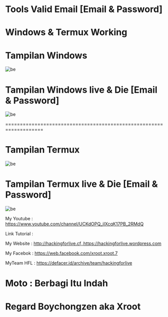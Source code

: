 # Tools Valid Email [Email & Password]

# Windows & Termux Working

# Tampilan Windows
![be](https://raw.githubusercontent.com/boychongzen18/validemail/master/Screenshot_1.png)
# Tampilan Windows live & Die [Email & Password]
![be](https://raw.githubusercontent.com/boychongzen18/validemail/master/Screenshot_2.png)

===================================================================

# Tampilan Termux
![be](https://raw.githubusercontent.com/boychongzen18/validemail/master/termux1.jpg)
# Tampilan Termux live & Die [Email & Password]
![be](https://raw.githubusercontent.com/boychongzen18/validemail/master/termux2.jpg)

My Youtube    : https://www.youtube.com/channel/UCKdOPQ_iIXcqK17PB_2RMdQ

Link Tutorial : 

My Website    : http://hackingforlive.cf,,https://hackingforlive.wordpress.com

My Facebok    : https://web.facebook.com/xroot.xroot.7

MyTeam HFL    : https://defacer.id/archive/team/hackingforlive

# Moto : Berbagi Itu Indah

# Regard Boychongzen aka Xroot
